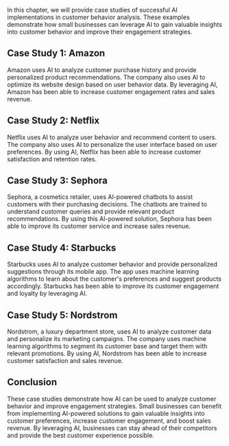 

In this chapter, we will provide case studies of successful AI implementations in customer behavior analysis. These examples demonstrate how small businesses can leverage AI to gain valuable insights into customer behavior and improve their engagement strategies.

Case Study 1: Amazon
--------------------

Amazon uses AI to analyze customer purchase history and provide personalized product recommendations. The company also uses AI to optimize its website design based on user behavior data. By leveraging AI, Amazon has been able to increase customer engagement rates and sales revenue.

Case Study 2: Netflix
---------------------

Netflix uses AI to analyze user behavior and recommend content to users. The company also uses AI to personalize the user interface based on user preferences. By using AI, Netflix has been able to increase customer satisfaction and retention rates.

Case Study 3: Sephora
----------------------

Sephora, a cosmetics retailer, uses AI-powered chatbots to assist customers with their purchasing decisions. The chatbots are trained to understand customer queries and provide relevant product recommendations. By using this AI-powered solution, Sephora has been able to improve its customer service and increase sales revenue.

Case Study 4: Starbucks
------------------------

Starbucks uses AI to analyze customer behavior and provide personalized suggestions through its mobile app. The app uses machine learning algorithms to learn about the customer's preferences and suggest products accordingly. Starbucks has been able to improve its customer engagement and loyalty by leveraging AI.

Case Study 5: Nordstrom
------------------------

Nordstrom, a luxury department store, uses AI to analyze customer data and personalize its marketing campaigns. The company uses machine learning algorithms to segment its customer base and target them with relevant promotions. By using AI, Nordstrom has been able to increase customer satisfaction and sales revenue.

Conclusion
------------

These case studies demonstrate how AI can be used to analyze customer behavior and improve engagement strategies. Small businesses can benefit from implementing AI-powered solutions to gain valuable insights into customer preferences, increase customer engagement, and boost sales revenue. By leveraging AI, businesses can stay ahead of their competitors and provide the best customer experience possible.
